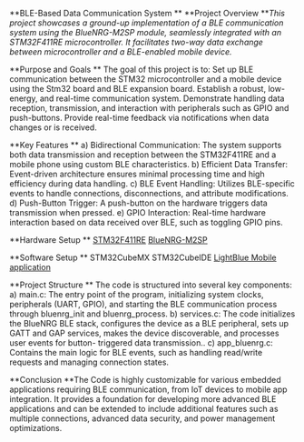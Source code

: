 **BLE-Based Data Communication System
**
**Project Overview 
**_This project showcases a ground-up implementation of a BLE communication system using the BlueNRG-M2SP module, seamlessly integrated with an STM32F411RE microcontroller. It facilitates two-way data exchange between microcontroller and a BLE-enabled mobile device._

**Purpose and Goals 
**
The goal of this project is to:
Set up BLE communication between the STM32 microcontroller and a mobile device using the Stm32 board and BLE expansion board.
Establish a robust, low-energy, and real-time communication system.
Demonstrate handling data reception, transmission, and interaction with peripherals such as GPIO and push-buttons.
Provide real-time feedback via notifications when data changes or is received.

**Key Features
**
a) Bidirectional Communication: The system supports both data transmission and reception between the STM32F411RE and a mobile phone using custom BLE characteristics.
b) Efficient Data Transfer: Event-driven architecture ensures minimal processing time and high efficiency during data handling.
c) BLE Event Handling: Utilizes BLE-specific events to handle connections, disconnections, and attribute modifications.
d) Push-Button Trigger: A push-button on the hardware triggers data transmission when pressed.
e) GPIO Interaction: Real-time hardware interaction based on data received over BLE, such as toggling GPIO pins.

**Hardware Setup
**
[STM32F411RE](https://www.st.com/en/evaluation-tools/nucleo-f411re.html)
[BlueNRG-M2SP](https://www.st.com/en/ecosystems/x-nucleo-bnrg2a1.html) 

**Software Setup
** 
STM32CubeMX
STM32CubeIDE
[LightBlue Mobile application](https://apps.apple.com/us/app/lightblue/id557428110)


**Project Structure 
**
The code is structured into several key components:
a) main.c: The entry point of the program, initializing system clocks, peripherals (UART, GPIO), and starting the BLE communication process through bluenrg_init and bluenrg_process.
b) services.c: The code initializes the BlueNRG BLE stack, configures the device as a BLE peripheral, sets up GATT and GAP services, makes the device discoverable, and processes user events for button- triggered data transmission..
c) app_bluenrg.c: Contains the main logic for BLE events, such as handling read/write requests and managing connection states.

**Conclusion 
**The Code is highly customizable for various embedded applications requiring BLE communication, from IoT devices to mobile app integration. It provides a foundation for developing more advanced BLE applications and can be extended to include additional features such as multiple connections, advanced data security, and power management optimizations.
